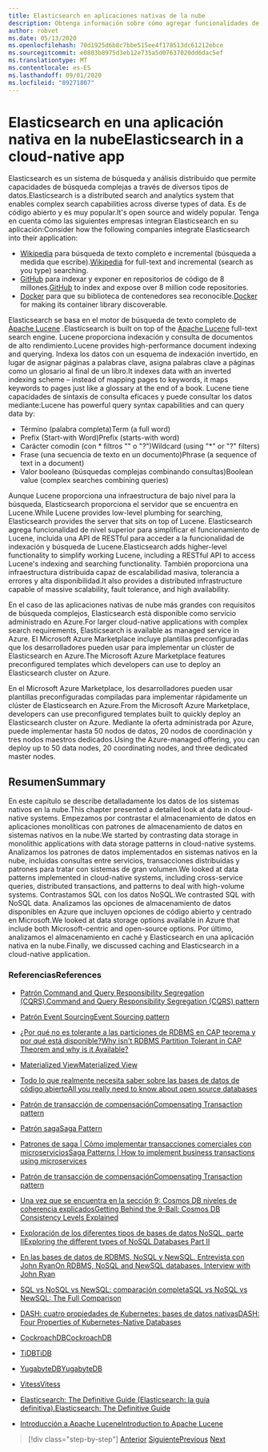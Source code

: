 ```yaml
---
title: Elasticsearch en aplicaciones nativas de la nube
description: Obtenga información sobre cómo agregar funcionalidades de búsqueda elástica a aplicaciones nativas de la nube.
author: robvet
ms.date: 05/13/2020
ms.openlocfilehash: 70d1925d6b8c7bbe515ee4f178513dc61212ebce
ms.sourcegitcommit: e0803b8975d3eb12e735a5d07637020dd6dac5ef
ms.translationtype: MT
ms.contentlocale: es-ES
ms.lasthandoff: 09/01/2020
ms.locfileid: "89271807"
---
```

# <a name="elasticsearch-in-a-cloud-native-app"></a><span data-ttu-id="eb873-103">Elasticsearch en una aplicación nativa en la nube</span><span class="sxs-lookup"><span data-stu-id="eb873-103">Elasticsearch in a cloud-native app</span></span>

<span data-ttu-id="eb873-104">Elasticsearch es un sistema de búsqueda y análisis distribuido que permite capacidades de búsqueda complejas a través de diversos tipos de datos.</span><span class="sxs-lookup"><span data-stu-id="eb873-104">Elasticsearch is a distributed search and analytics system that enables complex search capabilities across diverse types of data.</span></span> <span data-ttu-id="eb873-105">Es de código abierto y es muy popular.</span><span class="sxs-lookup"><span data-stu-id="eb873-105">It's open source and widely popular.</span></span> <span data-ttu-id="eb873-106">Tenga en cuenta cómo las siguientes empresas integran Elasticsearch en su aplicación:</span><span class="sxs-lookup"><span data-stu-id="eb873-106">Consider how the following companies integrate Elasticsearch into their application:</span></span>

- <span data-ttu-id="eb873-107">[Wikipedia](https://blog.wikimedia.org/2014/01/06/wikimedia-moving-to-elasticsearch/) para búsqueda de texto completo e incremental (búsqueda a medida que escribe).</span><span class="sxs-lookup"><span data-stu-id="eb873-107">[Wikipedia](https://blog.wikimedia.org/2014/01/06/wikimedia-moving-to-elasticsearch/) for full-text and incremental (search as you type) searching.</span></span>
- <span data-ttu-id="eb873-108">[GitHub](https://www.elastic.co/customers/github) para indexar y exponer en repositorios de código de 8 millones.</span><span class="sxs-lookup"><span data-stu-id="eb873-108">[GitHub](https://www.elastic.co/customers/github) to index and expose over 8 million code repositories.</span></span>  
- <span data-ttu-id="eb873-109">[Docker](https://www.elastic.co/customers/docker) para que su biblioteca de contenedores sea reconocible.</span><span class="sxs-lookup"><span data-stu-id="eb873-109">[Docker](https://www.elastic.co/customers/docker) for making its container library discoverable.</span></span>

<span data-ttu-id="eb873-110">Elasticsearch se basa en el motor de búsqueda de texto completo de [Apache Lucene](https://lucene.apache.org/core/) .</span><span class="sxs-lookup"><span data-stu-id="eb873-110">Elasticsearch is built on top of the [Apache Lucene](https://lucene.apache.org/core/) full-text search engine.</span></span> <span data-ttu-id="eb873-111">Lucene proporciona indexación y consulta de documentos de alto rendimiento.</span><span class="sxs-lookup"><span data-stu-id="eb873-111">Lucene provides high-performance document indexing and querying.</span></span> <span data-ttu-id="eb873-112">Indexa los datos con un esquema de indexación invertido, en lugar de asignar páginas a palabras clave, asigna palabras clave a páginas como un glosario al final de un libro.</span><span class="sxs-lookup"><span data-stu-id="eb873-112">It indexes data with an inverted indexing scheme – instead of mapping pages to keywords, it maps keywords to pages just like a glossary at the end of a book.</span></span> <span data-ttu-id="eb873-113">Lucene tiene capacidades de sintaxis de consulta eficaces y puede consultar los datos mediante:</span><span class="sxs-lookup"><span data-stu-id="eb873-113">Lucene has powerful query syntax capabilities and can query data by:</span></span>

- <span data-ttu-id="eb873-114">Término (palabra completa)</span><span class="sxs-lookup"><span data-stu-id="eb873-114">Term (a full word)</span></span>
- <span data-ttu-id="eb873-115">Prefix (Start-with Word)</span><span class="sxs-lookup"><span data-stu-id="eb873-115">Prefix (starts-with word)</span></span>
- <span data-ttu-id="eb873-116">Carácter comodín (con \* filtros "" o "?")</span><span class="sxs-lookup"><span data-stu-id="eb873-116">Wildcard (using "\*" or "?" filters)</span></span>
- <span data-ttu-id="eb873-117">Frase (una secuencia de texto en un documento)</span><span class="sxs-lookup"><span data-stu-id="eb873-117">Phrase (a sequence of text in a document)</span></span>
- <span data-ttu-id="eb873-118">Valor booleano (búsquedas complejas combinando consultas)</span><span class="sxs-lookup"><span data-stu-id="eb873-118">Boolean value (complex searches combining queries)</span></span>

<span data-ttu-id="eb873-119">Aunque Lucene proporciona una infraestructura de bajo nivel para la búsqueda, Elasticsearch proporciona el servidor que se encuentra en Lucene.</span><span class="sxs-lookup"><span data-stu-id="eb873-119">While Lucene provides low-level plumbing for searching, Elasticsearch provides the server that sits on top of Lucene.</span></span> <span data-ttu-id="eb873-120">Elasticsearch agrega funcionalidad de nivel superior para simplificar el funcionamiento de Lucene, incluida una API de RESTful para acceder a la funcionalidad de indexación y búsqueda de Lucene.</span><span class="sxs-lookup"><span data-stu-id="eb873-120">Elasticsearch adds higher-level functionality to simplify working Lucene, including a RESTful API to access Lucene's indexing and searching functionality.</span></span> <span data-ttu-id="eb873-121">También proporciona una infraestructura distribuida capaz de escalabilidad masiva, tolerancia a errores y alta disponibilidad.</span><span class="sxs-lookup"><span data-stu-id="eb873-121">It also provides a distributed infrastructure capable of massive scalability, fault tolerance, and high availability.</span></span>

<span data-ttu-id="eb873-122">En el caso de las aplicaciones nativas de nube más grandes con requisitos de búsqueda complejos, Elasticsearch está disponible como servicio administrado en Azure.</span><span class="sxs-lookup"><span data-stu-id="eb873-122">For larger cloud-native applications with complex search requirements, Elasticsearch is available as managed service in Azure.</span></span> <span data-ttu-id="eb873-123">El Microsoft Azure Marketplace incluye plantillas preconfiguradas que los desarrolladores pueden usar para implementar un clúster de Elasticsearch en Azure.</span><span class="sxs-lookup"><span data-stu-id="eb873-123">The Microsoft Azure Marketplace features preconfigured templates which developers can use to deploy an Elasticsearch cluster on Azure.</span></span>

<span data-ttu-id="eb873-124">En el Microsoft Azure Marketplace, los desarrolladores pueden usar plantillas preconfiguradas compiladas para implementar rápidamente un clúster de Elasticsearch en Azure.</span><span class="sxs-lookup"><span data-stu-id="eb873-124">From the Microsoft Azure Marketplace, developers can use preconfigured templates built to quickly deploy an Elasticsearch cluster on Azure.</span></span> <span data-ttu-id="eb873-125">Mediante la oferta administrada por Azure, puede implementar hasta 50 nodos de datos, 20 nodos de coordinación y tres nodos maestros dedicados.</span><span class="sxs-lookup"><span data-stu-id="eb873-125">Using the Azure-managed offering, you can deploy up to 50 data nodes, 20 coordinating nodes, and three dedicated master nodes.</span></span>

## <a name="summary"></a><span data-ttu-id="eb873-126">Resumen</span><span class="sxs-lookup"><span data-stu-id="eb873-126">Summary</span></span>

<span data-ttu-id="eb873-127">En este capítulo se describe detalladamente los datos de los sistemas nativos en la nube.</span><span class="sxs-lookup"><span data-stu-id="eb873-127">This chapter presented a detailed look at data in cloud-native systems.</span></span> <span data-ttu-id="eb873-128">Empezamos por contrastar el almacenamiento de datos en aplicaciones monolíticas con patrones de almacenamiento de datos en sistemas nativos en la nube.</span><span class="sxs-lookup"><span data-stu-id="eb873-128">We started by contrasting data storage in monolithic applications with data storage patterns in cloud-native systems.</span></span> <span data-ttu-id="eb873-129">Analizamos los patrones de datos implementados en sistemas nativos en la nube, incluidas consultas entre servicios, transacciones distribuidas y patrones para tratar con sistemas de gran volumen.</span><span class="sxs-lookup"><span data-stu-id="eb873-129">We looked at data patterns implemented in cloud-native systems, including cross-service queries, distributed transactions, and patterns to deal with high-volume systems.</span></span> <span data-ttu-id="eb873-130">Contrastamos SQL con los datos NoSQL.</span><span class="sxs-lookup"><span data-stu-id="eb873-130">We contrasted SQL with NoSQL data.</span></span> <span data-ttu-id="eb873-131">Analizamos las opciones de almacenamiento de datos disponibles en Azure que incluyen opciones de código abierto y centrado en Microsoft.</span><span class="sxs-lookup"><span data-stu-id="eb873-131">We looked at data storage options available in Azure that include both Microsoft-centric and open-source options.</span></span> <span data-ttu-id="eb873-132">Por último, analizamos el almacenamiento en caché y Elasticsearch en una aplicación nativa en la nube.</span><span class="sxs-lookup"><span data-stu-id="eb873-132">Finally, we discussed caching and Elasticsearch in a cloud-native application.</span></span>

### <a name="references"></a><span data-ttu-id="eb873-133">Referencias</span><span class="sxs-lookup"><span data-stu-id="eb873-133">References</span></span>

- [<span data-ttu-id="eb873-134">Patrón Command and Query Responsibility Segregation (CQRS).</span><span class="sxs-lookup"><span data-stu-id="eb873-134">Command and Query Responsibility Segregation (CQRS) pattern</span></span>](https://docs.microsoft.com/azure/architecture/patterns/cqrs)

- [<span data-ttu-id="eb873-135">Patrón Event Sourcing</span><span class="sxs-lookup"><span data-stu-id="eb873-135">Event Sourcing pattern</span></span>](https://docs.microsoft.com/azure/architecture/patterns/event-sourcing)

- [<span data-ttu-id="eb873-136">¿Por qué no es tolerante a las particiones de RDBMS en CAP teorema y por qué está disponible?</span><span class="sxs-lookup"><span data-stu-id="eb873-136">Why isn't RDBMS Partition Tolerant in CAP Theorem and why is it Available?</span></span>](https://stackoverflow.com/questions/36404765/why-isnt-rdbms-partition-tolerant-in-cap-theorem-and-why-is-it-available)

- [<span data-ttu-id="eb873-137">Materialized View</span><span class="sxs-lookup"><span data-stu-id="eb873-137">Materialized View</span></span>](https://docs.microsoft.com/azure/architecture/patterns/materialized-view)

- [<span data-ttu-id="eb873-138">Todo lo que realmente necesita saber sobre las bases de datos de código abierto</span><span class="sxs-lookup"><span data-stu-id="eb873-138">All you really need to know about open source databases</span></span>](https://www.ibm.com/blogs/systems/all-you-really-need-to-know-about-open-source-databases/)

- [<span data-ttu-id="eb873-139">Patrón de transacción de compensación</span><span class="sxs-lookup"><span data-stu-id="eb873-139">Compensating Transaction pattern</span></span>](https://docs.microsoft.com/azure/architecture/patterns/compensating-transaction)

- [<span data-ttu-id="eb873-140">Patrón saga</span><span class="sxs-lookup"><span data-stu-id="eb873-140">Saga Pattern</span></span>](https://microservices.io/patterns/data/saga.html)

- [<span data-ttu-id="eb873-141">Patrones de saga | Cómo implementar transacciones comerciales con microservicios</span><span class="sxs-lookup"><span data-stu-id="eb873-141">Saga Patterns | How to implement business transactions using microservices</span></span>](https://blog.couchbase.com/saga-pattern-implement-business-transactions-using-microservices-part/)

- [<span data-ttu-id="eb873-142">Patrón de transacción de compensación</span><span class="sxs-lookup"><span data-stu-id="eb873-142">Compensating Transaction pattern</span></span>](https://docs.microsoft.com/azure/architecture/patterns/compensating-transaction)

- [<span data-ttu-id="eb873-143">Una vez que se encuentra en la sección 9: Cosmos DB niveles de coherencia explicados</span><span class="sxs-lookup"><span data-stu-id="eb873-143">Getting Behind the 9-Ball: Cosmos DB Consistency Levels Explained</span></span>](https://blog.jeremylikness.com/blog/2018-03-23_getting-behind-the-9ball-cosmosdb-consistency-levels/)

- [<span data-ttu-id="eb873-144">Exploración de los diferentes tipos de bases de datos NoSQL, parte II</span><span class="sxs-lookup"><span data-stu-id="eb873-144">Exploring the different types of NoSQL Databases Part II</span></span>](https://www.3pillarglobal.com/insights/exploring-the-different-types-of-nosql-databases)

- [<span data-ttu-id="eb873-145">En las bases de datos de RDBMS, NoSQL y NewSQL. Entrevista con John Ryan</span><span class="sxs-lookup"><span data-stu-id="eb873-145">On RDBMS, NoSQL and NewSQL databases. Interview with John Ryan</span></span>](http://www.odbms.org/blog/2018/03/on-rdbms-nosql-and-newsql-databases-interview-with-john-ryan/)
  
- [<span data-ttu-id="eb873-146">SQL vs NoSQL vs NewSQL: comparación completa</span><span class="sxs-lookup"><span data-stu-id="eb873-146">SQL vs NoSQL vs NewSQL: The Full Comparison</span></span>](https://www.xenonstack.com/blog/sql-vs-nosql-vs-newsql/)

- [<span data-ttu-id="eb873-147">DASH: cuatro propiedades de Kubernetes: bases de datos nativas</span><span class="sxs-lookup"><span data-stu-id="eb873-147">DASH: Four Properties of Kubernetes-Native Databases</span></span>](https://thenewstack.io/dash-four-properties-of-kubernetes-native-databases/)

- [<span data-ttu-id="eb873-148">CockroachDB</span><span class="sxs-lookup"><span data-stu-id="eb873-148">CockroachDB</span></span>](https://www.cockroachlabs.com/)

- [<span data-ttu-id="eb873-149">TiDB</span><span class="sxs-lookup"><span data-stu-id="eb873-149">TiDB</span></span>](https://pingcap.com/en/)

- [<span data-ttu-id="eb873-150">YugabyteDB</span><span class="sxs-lookup"><span data-stu-id="eb873-150">YugabyteDB</span></span>](https://www.yugabyte.com/)

- [<span data-ttu-id="eb873-151">Vitess</span><span class="sxs-lookup"><span data-stu-id="eb873-151">Vitess</span></span>](https://vitess.io/)

- [<span data-ttu-id="eb873-152">Elasticsearch: The Definitive Guide (Elasticsearch: la guía definitiva).</span><span class="sxs-lookup"><span data-stu-id="eb873-152">Elasticsearch: The Definitive Guide</span></span>](https://shop.oreilly.com/product/0636920028505.do)
  
- [<span data-ttu-id="eb873-153">Introducción a Apache Lucene</span><span class="sxs-lookup"><span data-stu-id="eb873-153">Introduction to Apache Lucene</span></span>](https://www.baeldung.com/lucene)

>[!div class="step-by-step"]
><span data-ttu-id="eb873-154">[Anterior](azure-caching.md)
>[Siguiente](resiliency.md)</span><span class="sxs-lookup"><span data-stu-id="eb873-154">[Previous](azure-caching.md)
[Next](resiliency.md)</span></span> <!-- Next Chapter -->
